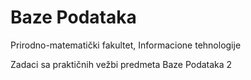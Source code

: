 # Baze Podataka
Prirodno-matematički fakultet, Informacione tehnologije

Zadaci sa praktičnih vežbi predmeta Baze Podataka 2
